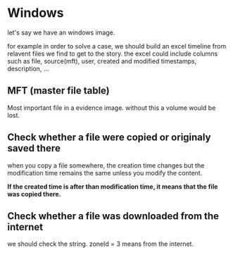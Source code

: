 # Windows

let's say we have an windows image.

for example in order to solve a case, we should build an excel timeline from relavent files we find to get to the story. the excel could include columns such as file, source(mft), user, created and modified timestamps, description, ...


## MFT (master file table)

Most important file in a evidence image. without this a volume would be lost.

## Check whether a file were copied or originaly saved there

when you copy a file somewhere, the creation time changes but the modification time remains the same unless you modify the content.

**If the created time is after than modification time, it means that the file was copied there.**

## Check whether a file was downloaded from the internet

we should check the string. zoneId = 3 means from the internet.
